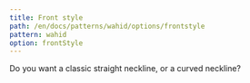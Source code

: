 ```yaml
---
title: Front style
path: /en/docs/patterns/wahid/options/frontstyle
pattern: wahid
option: frontStyle
---
```


Do you want a classic straight neckline, or a curved neckline?